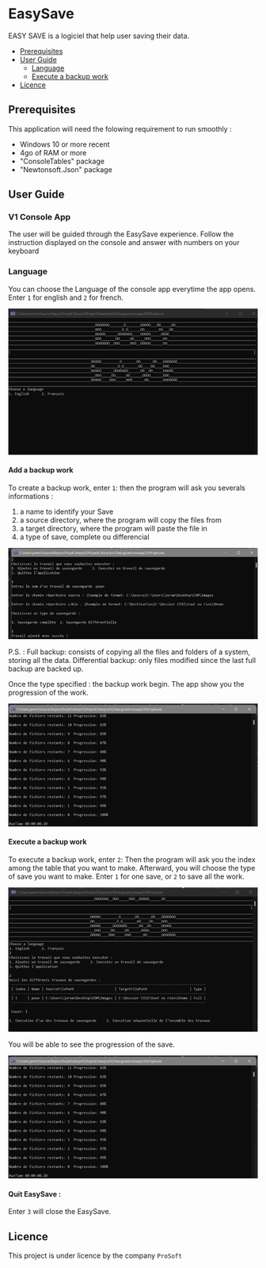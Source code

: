 # EasySave

EASY SAVE is a logiciel that help user saving their data.

- <a href="#prerequisites">Prerequisites</a> 
- <a href="#user-guide">User Guide</a>
  - <a href="#language">Language</a>
  - <a href="#execute-a-backup-work">Execute a backup work</a>
- <a href="#licence">Licence</a> 



 
## Prerequisites

This application will need the folowing requirement to run smoothly :
 - Windows 10 or more recent
 - 4go of RAM or more
 - "ConsoleTables" package 
 - "Newtonsoft.Json" package 


## User Guide

### V1  Console App

The user will be guided through the EasySave experience. Follow the instruction displayed on the console and answer with numbers on your keyboard

### Language

You can choose the Language of the console app everytime the app opens. Enter ``1`` for english and ``2`` for french.

![language](https://github.com/Zoradik/ProjetCsharp/blob/develop/ProjectCsharp/Images/language.png)

#### Add a backup work

To create a backup work, enter ``1``:
then the program will ask you severals informations :
  1. a name to identify your Save
  2. a source directory, where the program will copy the files from
  3. a target directory, where the program will paste the file in
  4. a type of save, complete ou differencial

![add](https://github.com/Zoradik/ProjetCsharp/blob/develop/ProjectCsharp/Images/add.png)

P.S. : 
Full backup: consists of copying all the files and folders of a system, storing all the data.
Differential backup: only files modified since the last full backup are backed up.

Once the type specified : the backup work begin. The app show you the progression of the work.

![progess](https://github.com/Zoradik/ProjetCsharp/blob/develop/ProjectCsharp/Images/progress.png)

#### Execute a backup work

To execute a backup work, enter ``2``:
Then the program will ask you the index among the table that you want to make.
Afterward, you will choose the type of save you want to make. Enter ``1`` for one save, or ``2`` to save all the work.

![execute](https://github.com/Zoradik/ProjetCsharp/blob/develop/ProjectCsharp/Images/execute.png)

You will be able to see the progression of the save. 

![progess](https://github.com/Zoradik/ProjetCsharp/blob/develop/ProjectCsharp/Images/progress.png)


#### Quit EasySave :

Enter ``3`` will close the EasySave.

## Licence

This project is under licence by the company ``ProSoft``

